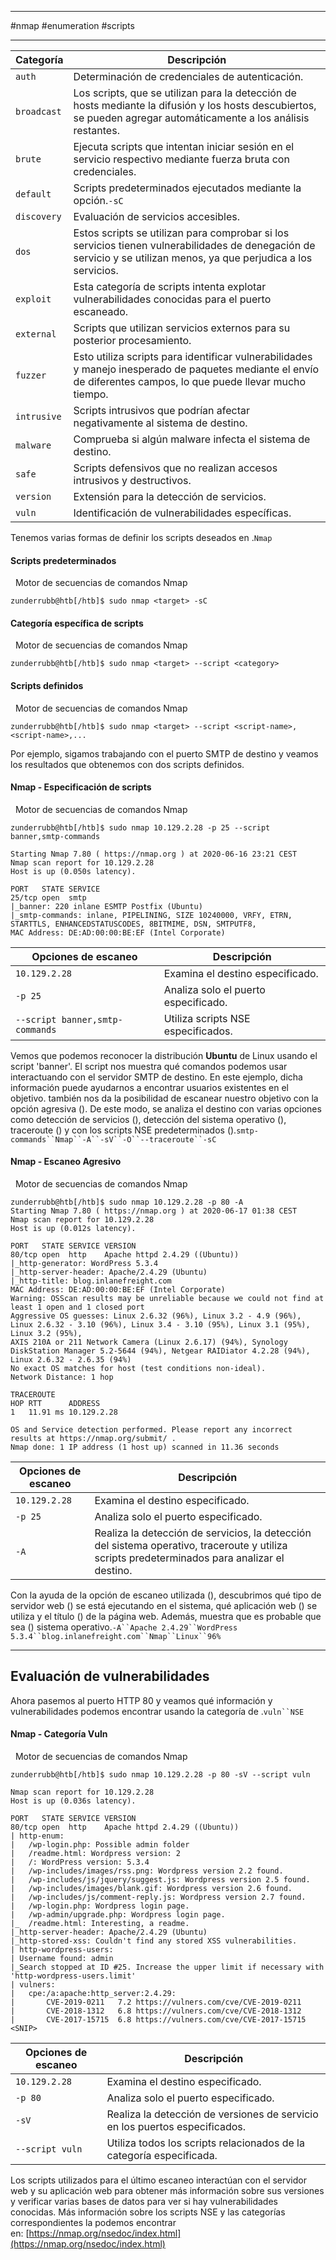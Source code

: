 ---------
#nmap #enumeration #scripts

---------

|**Categoría**|**Descripción**|
|---|---|
|`auth`|Determinación de credenciales de autenticación.|
|`broadcast`|Los scripts, que se utilizan para la detección de hosts mediante la difusión y los hosts descubiertos, se pueden agregar automáticamente a los análisis restantes.|
|`brute`|Ejecuta scripts que intentan iniciar sesión en el servicio respectivo mediante fuerza bruta con credenciales.|
|`default`|Scripts predeterminados ejecutados mediante la opción.`-sC`|
|`discovery`|Evaluación de servicios accesibles.|
|`dos`|Estos scripts se utilizan para comprobar si los servicios tienen vulnerabilidades de denegación de servicio y se utilizan menos, ya que perjudica a los servicios.|
|`exploit`|Esta categoría de scripts intenta explotar vulnerabilidades conocidas para el puerto escaneado.|
|`external`|Scripts que utilizan servicios externos para su posterior procesamiento.|
|`fuzzer`|Esto utiliza scripts para identificar vulnerabilidades y manejo inesperado de paquetes mediante el envío de diferentes campos, lo que puede llevar mucho tiempo.|
|`intrusive`|Scripts intrusivos que podrían afectar negativamente al sistema de destino.|
|`malware`|Comprueba si algún malware infecta el sistema de destino.|
|`safe`|Scripts defensivos que no realizan accesos intrusivos y destructivos.|
|`version`|Extensión para la detección de servicios.|
|`vuln`|Identificación de vulnerabilidades específicas.|

Tenemos varias formas de definir los scripts deseados en .`Nmap`

#### Scripts predeterminados

  Motor de secuencias de comandos Nmap

```shell-session
zunderrubb@htb[/htb]$ sudo nmap <target> -sC
```

#### Categoría específica de scripts

  Motor de secuencias de comandos Nmap

```shell-session
zunderrubb@htb[/htb]$ sudo nmap <target> --script <category>
```

#### Scripts definidos

  Motor de secuencias de comandos Nmap

```shell-session
zunderrubb@htb[/htb]$ sudo nmap <target> --script <script-name>,<script-name>,...
```

Por ejemplo, sigamos trabajando con el puerto SMTP de destino y veamos los resultados que obtenemos con dos scripts definidos.

#### Nmap - Especificación de scripts

  Motor de secuencias de comandos Nmap

```shell-session
zunderrubb@htb[/htb]$ sudo nmap 10.129.2.28 -p 25 --script banner,smtp-commands

Starting Nmap 7.80 ( https://nmap.org ) at 2020-06-16 23:21 CEST
Nmap scan report for 10.129.2.28
Host is up (0.050s latency).

PORT   STATE SERVICE
25/tcp open  smtp
|_banner: 220 inlane ESMTP Postfix (Ubuntu)
|_smtp-commands: inlane, PIPELINING, SIZE 10240000, VRFY, ETRN, STARTTLS, ENHANCEDSTATUSCODES, 8BITMIME, DSN, SMTPUTF8,
MAC Address: DE:AD:00:00:BE:EF (Intel Corporate)
```

|**Opciones de escaneo**|**Descripción**|
|---|---|
|`10.129.2.28`|Examina el destino especificado.|
|`-p 25`|Analiza solo el puerto especificado.|
|`--script banner,smtp-commands`|Utiliza scripts NSE especificados.|

Vemos que podemos reconocer la distribución **Ubuntu** de Linux usando el script 'banner'. El script nos muestra qué comandos podemos usar interactuando con el servidor SMTP de destino. En este ejemplo, dicha información puede ayudarnos a encontrar usuarios existentes en el objetivo. también nos da la posibilidad de escanear nuestro objetivo con la opción agresiva (). De este modo, se analiza el destino con varias opciones como detección de servicios (), detección del sistema operativo (), traceroute () y con los scripts NSE predeterminados ().`smtp-commands``Nmap``-A``-sV``-O``--traceroute``-sC`

#### Nmap - Escaneo Agresivo

  Motor de secuencias de comandos Nmap

```shell-session
zunderrubb@htb[/htb]$ sudo nmap 10.129.2.28 -p 80 -A
Starting Nmap 7.80 ( https://nmap.org ) at 2020-06-17 01:38 CEST
Nmap scan report for 10.129.2.28
Host is up (0.012s latency).

PORT   STATE SERVICE VERSION
80/tcp open  http    Apache httpd 2.4.29 ((Ubuntu))
|_http-generator: WordPress 5.3.4
|_http-server-header: Apache/2.4.29 (Ubuntu)
|_http-title: blog.inlanefreight.com
MAC Address: DE:AD:00:00:BE:EF (Intel Corporate)
Warning: OSScan results may be unreliable because we could not find at least 1 open and 1 closed port
Aggressive OS guesses: Linux 2.6.32 (96%), Linux 3.2 - 4.9 (96%), Linux 2.6.32 - 3.10 (96%), Linux 3.4 - 3.10 (95%), Linux 3.1 (95%), Linux 3.2 (95%), 
AXIS 210A or 211 Network Camera (Linux 2.6.17) (94%), Synology DiskStation Manager 5.2-5644 (94%), Netgear RAIDiator 4.2.28 (94%), 
Linux 2.6.32 - 2.6.35 (94%)
No exact OS matches for host (test conditions non-ideal).
Network Distance: 1 hop

TRACEROUTE
HOP RTT      ADDRESS
1   11.91 ms 10.129.2.28

OS and Service detection performed. Please report any incorrect results at https://nmap.org/submit/ .
Nmap done: 1 IP address (1 host up) scanned in 11.36 seconds
```

|**Opciones de escaneo**|**Descripción**|
|---|---|
|`10.129.2.28`|Examina el destino especificado.|
|`-p 25`|Analiza solo el puerto especificado.|
|`-A`|Realiza la detección de servicios, la detección del sistema operativo, traceroute y utiliza scripts predeterminados para analizar el destino.|

Con la ayuda de la opción de escaneo utilizada (), descubrimos qué tipo de servidor web () se está ejecutando en el sistema, qué aplicación web () se utiliza y el título () de la página web. Además, muestra que es probable que sea () sistema operativo.`-A``Apache 2.4.29``WordPress 5.3.4``blog.inlanefreight.com``Nmap``Linux``96%`

---

## Evaluación de vulnerabilidades

Ahora pasemos al puerto HTTP 80 y veamos qué información y vulnerabilidades podemos encontrar usando la categoría de .`vuln``NSE`

#### Nmap - Categoría Vuln

  Motor de secuencias de comandos Nmap

```shell-session
zunderrubb@htb[/htb]$ sudo nmap 10.129.2.28 -p 80 -sV --script vuln 

Nmap scan report for 10.129.2.28
Host is up (0.036s latency).

PORT   STATE SERVICE VERSION
80/tcp open  http    Apache httpd 2.4.29 ((Ubuntu))
| http-enum:
|   /wp-login.php: Possible admin folder
|   /readme.html: Wordpress version: 2
|   /: WordPress version: 5.3.4
|   /wp-includes/images/rss.png: Wordpress version 2.2 found.
|   /wp-includes/js/jquery/suggest.js: Wordpress version 2.5 found.
|   /wp-includes/images/blank.gif: Wordpress version 2.6 found.
|   /wp-includes/js/comment-reply.js: Wordpress version 2.7 found.
|   /wp-login.php: Wordpress login page.
|   /wp-admin/upgrade.php: Wordpress login page.
|_  /readme.html: Interesting, a readme.
|_http-server-header: Apache/2.4.29 (Ubuntu)
|_http-stored-xss: Couldn't find any stored XSS vulnerabilities.
| http-wordpress-users:
| Username found: admin
|_Search stopped at ID #25. Increase the upper limit if necessary with 'http-wordpress-users.limit'
| vulners:
|   cpe:/a:apache:http_server:2.4.29:
|     	CVE-2019-0211	7.2	https://vulners.com/cve/CVE-2019-0211
|     	CVE-2018-1312	6.8	https://vulners.com/cve/CVE-2018-1312
|     	CVE-2017-15715	6.8	https://vulners.com/cve/CVE-2017-15715
<SNIP>
```

|**Opciones de escaneo**|**Descripción**|
|---|---|
|`10.129.2.28`|Examina el destino especificado.|
|`-p 80`|Analiza solo el puerto especificado.|
|`-sV`|Realiza la detección de versiones de servicio en los puertos especificados.|
|`--script vuln`|Utiliza todos los scripts relacionados de la categoría especificada.|

Los scripts utilizados para el último escaneo interactúan con el servidor web y su aplicación web para obtener más información sobre sus versiones y verificar varias bases de datos para ver si hay vulnerabilidades conocidas. Más información sobre los scripts NSE y las categorías correspondientes la podemos encontrar en: [https://nmap.org/nsedoc/index.html](https://nmap.org/nsedoc/index.html)